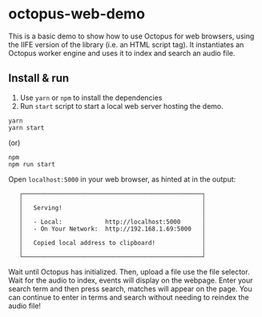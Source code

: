 # octopus-web-demo

This is a basic demo to show how to use Octopus for web browsers, using the IIFE version of the library (i.e. an HTML script tag). It instantiates an Octopus worker engine and uses it to index and search an audio file.

## Install & run

1. Use `yarn` or `npm` to install the dependencies
1. Run `start` script to start a local web server hosting the demo.

```console
yarn
yarn start
```

(or)

```console
npm
npm run start
```

Open `localhost:5000` in your web browser, as hinted at in the output:

```console
   ┌──────────────────────────────────────────────────┐
   │                                                  │
   │   Serving!                                       │
   │                                                  │
   │   - Local:            http://localhost:5000      │
   │   - On Your Network:  http://192.168.1.69:5000   │
   │                                                  │
   │   Copied local address to clipboard!             │
   │                                                  │
   └──────────────────────────────────────────────────┘
```

Wait until Octopus has initialized. Then, upload a file use the file selector.
Wait for the audio to index, events will display on the webpage.
Enter your search term and then press search, matches will appear on the page.
You can continue to enter in terms and search without needing to reindex the audio file!
